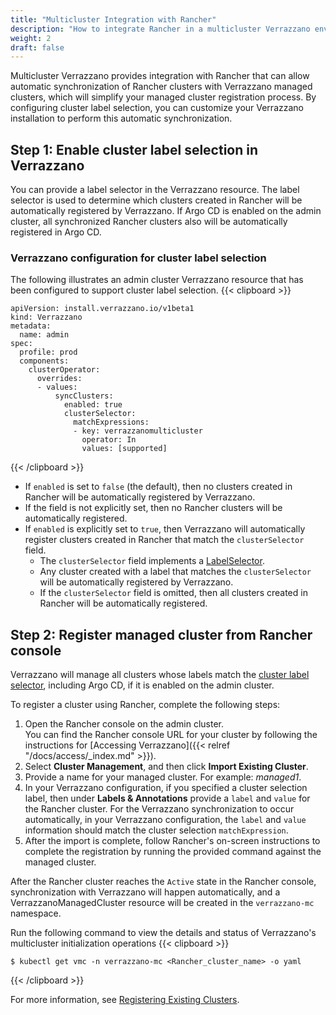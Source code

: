 ```yaml
---
title: "Multicluster Integration with Rancher"
description: "How to integrate Rancher in a multicluster Verrazzano environment"
weight: 2
draft: false
---
```


Multicluster Verrazzano provides integration with Rancher that can allow automatic synchronization of Rancher clusters with Verrazzano managed clusters, which will simplify your managed cluster registration process. By configuring cluster label selection, you can customize your Verrazzano installation to perform this automatic synchronization.

## Step 1: Enable cluster label selection in Verrazzano

You can provide a label selector in the Verrazzano resource. The label selector is used to determine which clusters created in Rancher will be automatically registered by Verrazzano. If Argo CD is enabled on the admin cluster, all synchronized Rancher clusters also will be automatically registered in Argo CD.

### Verrazzano configuration for cluster label selection

The following illustrates an admin cluster Verrazzano resource that has been configured to support cluster label selection.
{{< clipboard >}}
<div class="highlight">

```
apiVersion: install.verrazzano.io/v1beta1
kind: Verrazzano
metadata:
  name: admin
spec:
  profile: prod
  components:
    clusterOperator:
      overrides:
      - values:
          syncClusters:
            enabled: true
            clusterSelector:
              matchExpressions:
              - key: verrazzanomulticluster
                operator: In
                values: [supported]
```

</div>
{{< /clipboard >}}

- If `enabled` is set to `false` (the default), then no clusters created in Rancher will be automatically registered by Verrazzano.
- If the field is not explicitly set, then no Rancher clusters will be automatically registered.
- If `enabled` is explicitly set to `true`, then Verrazzano will automatically register clusters created in Rancher that match the `clusterSelector` field.
  - The `clusterSelector` field implements a [LabelSelector](https://kubernetes.io/docs/reference/generated/kubernetes-api/{{<kubernetes_api_version>}}/#labelselector-v1-meta).
  - Any cluster created with a label that matches the `clusterSelector` will be automatically registered by Verrazzano.
  - If the `clusterSelector` field is omitted, then all clusters created in Rancher will be automatically registered.

## Step 2: Register managed cluster from Rancher console

Verrazzano will manage all clusters whose labels match the [cluster label selector](#cluster-label-selection), including Argo CD, if it is enabled on the admin cluster.

To register a cluster using Rancher, complete the following steps:
1. Open the Rancher console on the admin cluster.
<br>You can find the Rancher console URL for your cluster by following the instructions for [Accessing Verrazzano]({{< relref "/docs/access/_index.md" >}}).
2. Select **Cluster Management**, and then click **Import Existing Cluster**.
3. Provide a name for your managed cluster. For example: _managed1_.
4. In your Verrazzano configuration, if you specified a cluster selection label, then under **Labels & Annotations** provide a `label` and `value` for the Rancher cluster.
For the Verrazzano synchronization to occur automatically, in your Verrazzano configuration, the `label` and `value` information should match the cluster selection `matchExpression`.
5. After the import is complete, follow Rancher's on-screen instructions to complete the registration by running the provided command against the managed cluster.

After the Rancher cluster reaches the `Active` state in the Rancher console, synchronization with Verrazzano will happen automatically, and a VerrazzanoManagedCluster resource will be created in the `verrazzano-mc` namespace.

Run the following command to view the details and status of Verrazzano's multicluster initialization operations
{{< clipboard >}}
<div class="highlight">

```
$ kubectl get vmc -n verrazzano-mc <Rancher_cluster_name> -o yaml
```

</div>
{{< /clipboard >}}

For more information, see [Registering Existing Clusters](https://ranchermanager.docs.rancher.com/{{<rancher_doc_version>}}/how-to-guides/new-user-guides/kubernetes-clusters-in-rancher-setup/register-existing-clusters).
